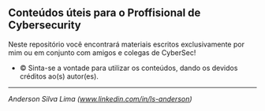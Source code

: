 ## Conteúdos úteis para o Proffisional de Cybersecurity

Neste repositório você encontrará materiais escritos exclusivamente por mim ou em conjunto com amigos e colegas de CyberSec!
- ©️ Sinta-se a vontade para utilizar os conteúdos, dando os devidos créditos ao(s) autor(es).

***
_Anderson Silva Lima (www.linkedin.com/in/ls-anderson)_
